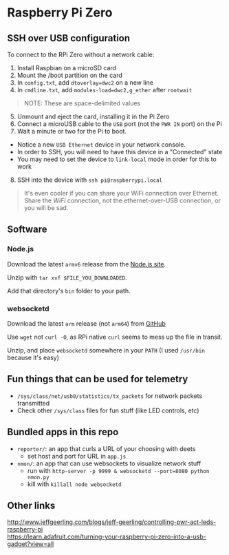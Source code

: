 # Raspberry Pi Zero

## SSH over USB configuration

To connect to the RPi Zero without a network cable:

1. Install Raspbian on a microSD card
2. Mount the /boot partition on the card
3. In `config.txt`, add `dtoverlay=dwc2` on a new line
4. In `cmdline.txt`, add `modules-load=dwc2,g_ether` after `rootwait`  

  > NOTE: These are space-delimited values  
  
5. Unmount and eject the card, installing it in the Pi Zero
6. Connect a microUSB cable to the `USB` port (not the `PWR IN` port) on the Pi
7. Wait a minute or two for the Pi to boot. 
  - Notice a new `USB Ethernet` device in your network console.
  - In order to SSH, you will need to have this device in a "Connected" state
  - You may need to set the device to `link-local` mode in order for this to work
8. SSH into the device with `ssh pi@raspberrypi.local`

> It's even cooler if you can share your WiFi connection over Ethernet. 
Share the *WiFi* connection, not the ethernet-over-USB connection, 
or you will be sad.

## Software

### Node.js

Download the latest `armv6` release from the [Node.js site](https://nodejs.org/en/download/).

Unzip with `tar xvf $FILE_YOU_DOWNLOADED`.

Add that directory's `bin` folder to your path.

### websocketd

Download the latest `arm` release (not `arm64`) from [GitHub](https://github.com/joewalnes/websocketd/releases/latest)

Use `wget` not `curl -O`, as RPi native `curl` seems to mess up the file in transit.

Unzip, and place `websocketd` somewhere in your `PATH` (I used `/usr/bin` because it's easy)

## Fun things that can be used for telemetry

- `/sys/class/net/usb0/statistics/tx_packets` for network packets transmitted
- Check other `/sys/class` files for fun stuff (like LED controls, etc)

## Bundled apps in this repo

- `reporter/`: an app that curls a URL of your choosing with deets
  - set host and port for URL in `app.js`
- `nmon/`: an app that can use websockets to visualize network stuff
  - run with `http-server -p 9999 & websocketd --port=8080 python nmon.py`
  - kill with `killall node websocketd`
## Other links
http://www.jeffgeerling.com/blogs/jeff-geerling/controlling-pwr-act-leds-raspberry-pi  
https://learn.adafruit.com/turning-your-raspberry-pi-zero-into-a-usb-gadget?view=all
